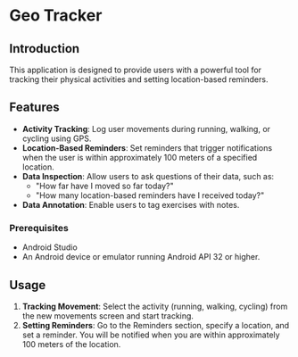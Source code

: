 # Geo Tracker 

## Introduction

 This application is designed to provide users with a powerful tool for tracking their physical activities and setting location-based reminders.

## Features

- **Activity Tracking**: Log user movements during running, walking, or cycling using GPS.
- **Location-Based Reminders**: Set reminders that trigger notifications when the user is within approximately 100 meters of a specified location.
- **Data Inspection**: Allow users to ask questions of their data, such as:
  - "How far have I moved so far today?"
  - "How many location-based reminders have I received today?"
- **Data Annotation**: Enable users to tag exercises with notes.

### Prerequisites

- Android Studio
- An Android device or emulator running Android API 32 or higher.

## Usage

1. **Tracking Movement**: Select the activity (running, walking, cycling) from the new movements screen and start tracking.
2. **Setting Reminders**: Go to the Reminders section, specify a location, and set a reminder. You will be notified when you are within approximately 100 meters of the location.
